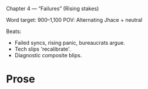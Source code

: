 Chapter 4 — “Failures” (Rising stakes)

Word target: 900–1,100
POV: Alternating Jhace + neutral

Beats:
- Failed syncs, rising panic, bureaucrats argue.
- Tech slips 'recalibrate'.
- Diagnostic composite blips.

# Prose

